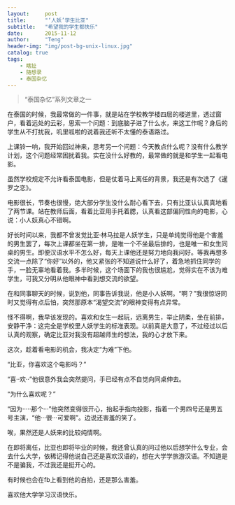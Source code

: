 ```yaml
---
layout:     post
title:      "‘人妖’学生比亚"
subtitle:   "希望我的学生都快乐"
date:       2015-11-12
author:     "Teng"
header-img: "img/post-bg-unix-linux.jpg"
catalog: true
tags:
    - 瞎扯
    - 随想录
    - 泰国杂忆
---
```


> “泰国杂忆”系列文章之一

在泰国的时候，我最常做的一件事，就是站在学校教学楼四层的楼道里，透过窗户，看着远处的云彩，思索一个问题：到底脑子进了什么水，来这工作呢？身后的学生从不打扰我，叽里呱啦的说着我还听不太懂的泰语路过。

上课铃一响，我开始回过神来，思考另一个问题：今天教点什么呢？没有什么教学计划，这个问题经常困扰着我。实在没什么好教的，最常做的就是和学生一起看电影。

虽然学校规定不允许看泰国电影，但是仗着马上离任的背景，我还是有次选了《暹罗之恋》。



电影很长，节奏也很慢，绝大部分学生没什么耐心看下去，只有比亚认认真真地看了两节课。站在教师后面，看着比亚用手托着腮，认真看这部偏同性向的电影，心说：小人妖真心不错啊。



好长时间以来，我都不曾发觉比亚·林马拉是人妖学生，只是单纯觉得他是个害羞的男生罢了，每次上课都坐在第一排，是唯一个不坐最后排的，也是唯一和女生同桌的男生。即便汉语水平不怎么好，每天上课他还是努力地向我问好。等我再想多交流一点除了“你好”以外的，他又紧张的不知道说什么好了，着急地抓住同学的手，一脸无辜地看着我。多半时候，这个场面下的我也很尴尬，觉得实在不该为难学生，可我又分明从他眼神中看到想交流的欲望。



在和同事聊天的时候，说到他，同事告诉我说，他是小人妖啊。“啊？”我很惊讶同时又觉得有点后怕，突然那原本“渴望交流”的眼神变得有点异常。

怪不得啊，我早该发现的。喜欢和女生一起玩，远离男生，举止阴柔，坐在前排，安静干净：这完全是学校里人妖学生的标准表现。以前真是大意了，不过经过以后认真的观察，确定比亚对我没有超越师生的想法，我的心才放下来。



这次，趁着看电影的机会，我决定“为难”下他。

“比亚，你喜欢这个电影吗？”

“喜··欢··”他很意外我会突然提问，手已经有点不自觉向同桌伸去。

“为什么喜欢呢？”

“因为·····那个···”他突然变得很开心，抬起手指向投影，指着一个男四号还是男五号主演，“他···很···可爱啊”。边说还害羞的笑了。

唉，果然还是人妖来的比较纯情啊。



在即将离任，比亚也即将毕业的时候，我还曾认真的问过他以后想学什么专业，会去什么大学，依稀记得他说自己还是喜欢汉语的，想在大学学旅游汉语。不知道是不是骗我，不过我还是挺开心的。



有时候也会在fb上看到他的自拍，还是那么害羞。

喜欢他大学学习汉语快乐。
